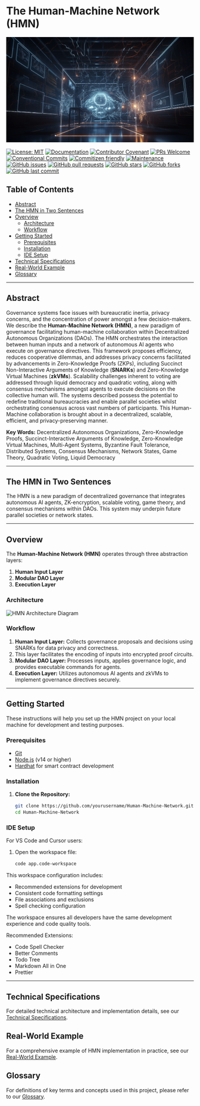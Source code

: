 # The Human-Machine Network (HMN) <!-- omit in toc -->

![illustration](docs/imgs/img1.png)

[![License: MIT](https://img.shields.io/badge/License-MIT-yellow.svg)](https://opensource.org/licenses/MIT)
[![Documentation](https://img.shields.io/badge/docs-latest-blue.svg)](docs/README.md)
[![Contributor Covenant](https://img.shields.io/badge/Contributor%20Covenant-2.1-4baaaa.svg)](CODE_OF_CONDUCT.md)
[![PRs Welcome](https://img.shields.io/badge/PRs-welcome-brightgreen.svg)](CONTRIBUTING.md)
[![Conventional Commits](https://img.shields.io/badge/Conventional%20Commits-1.0.0-yellow.svg)](https://conventionalcommits.org)
[![Commitizen friendly](https://img.shields.io/badge/commitizen-friendly-brightgreen.svg)](http://commitizen.github.io/cz-cli)
[![Maintenance](https://img.shields.io-badge/Maintained%3F-yes-green.svg)](https://github.com/vkay222/The-Human-Machine-Network/graphs/commit-activity)
[![GitHub issues](https://img.shields.io/github/issues/vkay222/The-Human-Machine-Network)](https://github.com/vkay222/The-Human-Machine-Network/issues)
[![GitHub pull requests](https://img.shields.io/github/issues-pr/vkay222/The-Human-Machine-Network)](https://github.com/vkay222/The-Human-Machine-Network/pulls)
[![GitHub stars](https://img.shields.io/github/stars/vkay222/The-Human-Machine-Network)](https://github.com/vkay222/The-Human-Machine-Network/stargazers)
[![GitHub forks](https://img.shields.io/github/forks/vkay222/The-Human-Machine-Network)](https://github.com/vkay222/The-Human-Machine-Network/network)
[![GitHub last commit](https://img.shields.io/github/last-commit/vkay222/The-Human-Machine-Network)](https://github.com/vkay222/The-Human-Machine-Network/commits/main)

## Table of Contents <!-- omit in toc -->

- [Abstract](#abstract)
- [The HMN in Two Sentences](#the-hmn-in-two-sentences)
- [Overview](#overview)
  - [Architecture](#architecture)
  - [Workflow](#workflow)
- [Getting Started](#getting-started)
  - [Prerequisites](#prerequisites)
  - [Installation](#installation)
  - [IDE Setup](#ide-setup)
- [Technical Specifications](#technical-specifications)
- [Real-World Example](#real-world-example)
- [Glossary](#glossary)

---

## Abstract

Governance systems face issues with bureaucratic inertia, privacy concerns, and the concentration of power amongst a few
decision-makers. We describe the **Human-Machine Network (HMN)**, a new paradigm of governance facilitating human-machine
collaboration within Decentralized Autonomous Organizations (DAOs). The HMN orchestrates the interaction between human
inputs and a network of autonomous AI agents who execute on governance directives. This framework proposes efficiency,
reduces cooperative dilemmas, and addresses privacy concerns facilitated by advancements in Zero-Knowledge Proofs (ZKPs),
including Succinct Non-Interactive Arguments of Knowledge (**SNARKs**) and Zero-Knowledge Virtual Machines (**zkVMs**).
Scalability challenges inherent to voting are addressed through liquid democracy and quadratic voting, along with consensus
mechanisms amongst agents to execute decisions on the collective human will. The systems described possess the potential
to redefine traditional bureaucracies and enable parallel societies whilst orchestrating consensus across vast numbers of
participants. This Human-Machine collaboration is brought about in a decentralized, scalable, efficient, and privacy-preserving
manner.

**Key Words:** Decentralized Autonomous Organizations, Zero-Knowledge Proofs, Succinct-Interactive Arguments of Knowledge,
Zero-Knowledge Virtual Machines, Multi-Agent Systems, Byzantine Fault Tolerance, Distributed Systems, Consensus Mechanisms,
Network States, Game Theory, Quadratic Voting, Liquid Democracy

---

## The HMN in Two Sentences

The HMN is a new paradigm of decentralized governance that integrates autonomous AI agents, ZK-encryption, scalable
voting, game theory, and consensus mechanisms within DAOs. This system may underpin future parallel societies or
network states.

---

## Overview

The **Human-Machine Network (HMN)** operates through three abstraction layers:

1. **Human Input Layer**
2. **Modular DAO Layer**
3. **Execution Layer**

### Architecture

<!-- TODO: Add architecture diagram -->

![HMN Architecture Diagram](docs/architecture_diagram.png)

### Workflow

1. **Human Input Layer:** Collects governance proposals and decisions using SNARKs for data privacy and correctness.
2. This layer facilitates the encoding of inputs into encrypted proof circuits.
3. **Modular DAO Layer:** Processes inputs, applies governance logic, and provides executable commands for agents.
4. **Execution Layer:** Utilizes autonomous AI agents and zkVMs to implement governance directives securely.

---

## Getting Started

These instructions will help you set up the HMN project on your local machine for development and testing purposes.

### Prerequisites

- [Git](https://git-scm.com/downloads)
- [Node.js](https://nodejs.org/) (v14 or higher)
- [Hardhat](https://hardhat.org/) for smart contract development

### Installation

1. **Clone the Repository:**

   ```bash
   git clone https://github.com/yourusername/Human-Machine-Network.git
   cd Human-Machine-Network
   ```

### IDE Setup

For VS Code and Cursor users:

1. Open the workspace file:

   ```bash
   code app.code-workspace
   ```

This workspace configuration includes:

- Recommended extensions for development
- Consistent code formatting settings
- File associations and exclusions
- Spell checking configuration

The workspace ensures all developers have the same development experience and code quality tools.

Recommended Extensions:

- Code Spell Checker
- Better Comments
- Todo Tree
- Markdown All in One
- Prettier

---

## Technical Specifications

For detailed technical architecture and implementation details, see our [Technical Specifications](docs/Technical_Specifications.md).

## Real-World Example

For a comprehensive example of HMN implementation in practice, see our [Real-World Example](docs/Real_World_Example.md).

## Glossary

For definitions of key terms and concepts used in this project, please refer to our [Glossary](docs/GLOSSARY.md).
